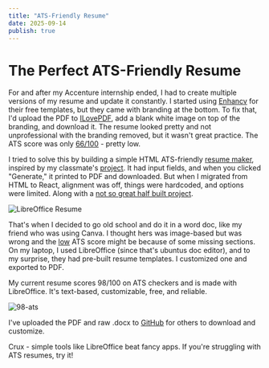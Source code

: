 ```yaml
---
title: "ATS-Friendly Resume"
date: 2025-09-14
publish: true
---
```


# The Perfect ATS-Friendly Resume

For and after my Accenture internship ended, I had to create multiple versions of my resume and update it constantly. I started using [Enhancv](https://enhancv.com/) for their free templates, but they came with branding at the bottom. To fix that, I'd upload the PDF to [ILovePDF](https://www.ilovepdf.com/edit-pdf), add a blank white image on top of the branding, and download it. The resume looked pretty and not unprofessional with the branding removed, but it wasn't great practice. The ATS score was only [66/100](https://app.enhancv.com/resume-checker/report/68c85d8dda9e82e2909d00a9?isWithGenerateSummary=false) - pretty low.

I tried to solve this by building a simple HTML ATS-friendly [resume maker](https://github.com/emaniaditya/ATS_Friendly_Resume_Maker), inspired by my classmate's [project](https://github.com/Anjalisahu4644/ATS_Friendly_Resume_Maker). It had input fields, and when you clicked "Generate," it printed to PDF and downloaded. But when I migrated from HTML to React, alignment was off, things were hardcoded, and options were limited. Along with a [not so great half built project](https://emaniaditya.github.io/ATS_Friendly_Resume_Maker).

![LibreOffice Resume](/img/libre-resume-template.png)

That's when I decided to go old school and do it in a word doc, like my friend who was using Canva. I thought hers was image-based but was wrong and the [low](https://app.enhancv.com/resume-checker/report/68c85f01b94defcb9a7cb888?isWithGenerateSummary=false) ATS score might be because of some missing sections. On my laptop, I used LibreOffice (since that's ubuntus doc editor), and to my surprise, they had pre-built resume templates. I customized one and exported to PDF.

My current resume scores 98/100 on ATS checkers and is made with LibreOffice. It's text-based, customizable, free, and reliable.

![98-ats](/img/ats-98.png)

I've uploaded the PDF and raw .docx to [GitHub](https://github.com/emaniaditya/resume) for others to download and customize.

Crux - simple tools like LibreOffice beat fancy apps. If you're struggling with ATS resumes, try it!

